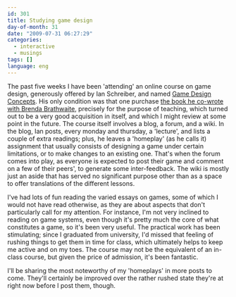```yaml
---
id: 301
title: Studying game design
day-of-month: 31
date: "2009-07-31 06:27:29"
categories:
  - interactive
  - musings
tags: []
language: eng
---
```


The past five weeks I have been 'attending' an online course on game design, generously offered by Ian Schreiber, and named [Game Design Concepts](http://gamedesignconcepts.wordpress.com/). His only condition was that one purchase [the book he co-wrote with Brenda Brathwaite](http://amzn.com/158450580X), precisely for the purpose of teaching, which turned out to be a very good acquisition in itself, and which I might review at some point in the future. The course itself involves a blog, a forum, and a wiki. In the blog, Ian posts, every monday and thursday, a 'lecture', and lists a couple of extra readings; plus, he leaves a 'homeplay' (as he calls it) assignment that usually consists of designing a game under certain limitations, or to make changes to an existing one. That's when the forum comes into play, as everyone is expected to post their game and comment on a few of their peers', to generate some inter-feedback. The wiki is mostly just an aside that has served no significant purpose other than as a space to offer translations of the different lessons.

I've had lots of fun reading the varied essays on games, some of which I would not have read otherwise, as they are about aspects that don't particularly call for my attention. For instance, I'm not very inclined to reading on game systems, even though it's pretty much the core of what constitutes a game, so it's been very useful. The practical work has been stimulating; since I graduated from university, I'd missed that feeling of rushing things to get them in time for class, which ultimately helps to keep me active and on my toes. The course may not be the equivalent of an in-class course, but given the price of admission, it's been fantastic.

I'll be sharing the most noteworthy of my 'homeplays' in more posts to come. They'll certainly be improved over the rather rushed state they're at right now before I post them, though.
